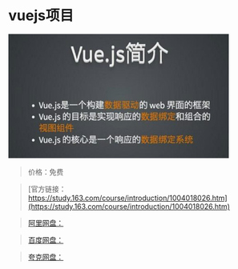 # vuejs项目

![img](../../../assets/study163/free/9396BD41CDE473F80D0301A3623E3F0D.png)

> 价格：免费

> [官方链接：https://study.163.com/course/introduction/1004018026.htm](https://study.163.com/course/introduction/1004018026.htm)

> [阿里网盘：]()

> [百度网盘：]()

> [夸克网盘：]()
